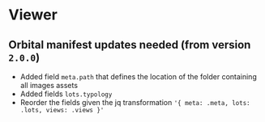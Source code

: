 # Viewer

## Orbital manifest updates needed (from version `2.0.0`)

- Added field `meta.path` that defines the location of the folder containing all images assets
- Added fields `lots.typology`
- Reorder the fields given the jq transformation `'{ meta: .meta, lots: .lots, views: .views }'`
